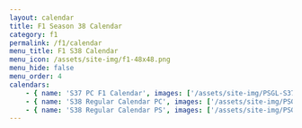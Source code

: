 ```yaml
---
layout: calendar
title: F1 Season 38 Calendar
category: f1
permalink: /f1/calendar
menu_title: F1 S38 Calendar
menu_icon: /assets/site-img/f1-48x48.png
menu_hide: false
menu_order: 4
calendars:
    - { name: 'S37 PC F1 Calendar', images: ['/assets/site-img/PSGL-S37-Calendar-PC-F1.jpg'], width: 1200, height: 675 }
    - { name: 'S38 Regular Calendar PC', images: ['/assets/site-img/PSGL-S38-Calendar-Regular-PC.png'], width: 2576, height: 1449 }
    - { name: 'S38 Regular Calendar PS', images: ['/assets/site-img/PSGL-S38-Calendar-Regular-PS.png'], width: 2576, height: 1449 }
---
```


